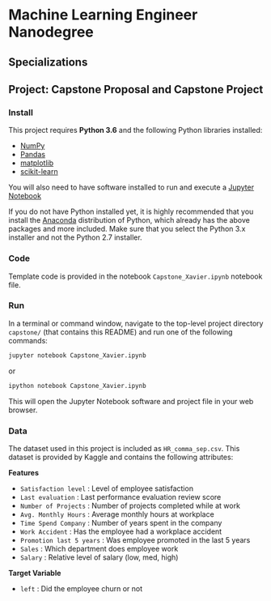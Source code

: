 # Machine Learning Engineer Nanodegree
## Specializations
## Project: Capstone Proposal and Capstone Project


### Install

This project requires **Python 3.6** and the following Python libraries installed:

- [NumPy](http://www.numpy.org/)
- [Pandas](http://pandas.pydata.org)
- [matplotlib](http://matplotlib.org/)
- [scikit-learn](http://scikit-learn.org/stable/)

You will also need to have software installed to run and execute a [Jupyter Notebook](http://ipython.org/notebook.html)

If you do not have Python installed yet, it is highly recommended that you install the [Anaconda](http://continuum.io/downloads) distribution of Python, 
which already has the above packages and more included. Make sure that you select the Python 3.x installer and not the Python 2.7 installer.

### Code

Template code is provided in the notebook `Capstone_Xavier.ipynb` notebook file.  


### Run

In a terminal or command window, navigate to the top-level project directory `capstone/` (that contains this README) and run one of the following commands:

```bash
jupyter notebook Capstone_Xavier.ipynb
```
or
```bash
ipython notebook Capstone_Xavier.ipynb
```

This will open the Jupyter Notebook software and project file in your web browser.

### Data

The dataset used in this project is included as `HR_comma_sep.csv`. This dataset is provided by Kaggle and contains the following attributes:

**Features**  
- `Satisfaction level`	:	Level of employee satisfaction  
- `Last evaluation`	:	Last performance evaluation review score  
- `Number of Projects`	:	Number of projects completed while at work  
- `Avg. Monthly Hours`	:	Average monthly hours at workplace  
- `Time Spend Company`	:	Number of years spent in the company  
- `Work Accident` : Has the employee had a workplace accident  
- `Promotion last 5 years`	:	Was employee promoted in the last 5 years  
- `Sales` 	:	Which department does employee work  
- `Salary` 	:	Relative level of salary (low, med, high)  

**Target Variable**
- `left` : 	Did the employee churn or not
